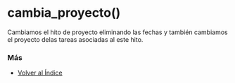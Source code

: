 # cambia_proyecto()

Cambiamos el hito de proyecto eliminando las fechas y también cambiamos el proyecto delas tareas asociadas al este hito. 

### Más

  * [Volver al Índice](./index.md)

